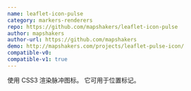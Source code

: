 ```yaml
---
name: leaflet-icon-pulse
category: markers-renderers
repo: https://github.com/mapshakers/leaflet-icon-pulse
author: mapshakers
author-url: https://github.com/mapshakers
demo: http://mapshakers.com/projects/leaflet-pulse-icon/
compatible-v0:
compatible-v1: true
---
```


使用 CSS3 渲染脉冲图标。 它可用于位置标记。
